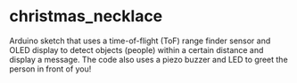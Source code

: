 # christmas_necklace
Arduino sketch that uses a time-of-flight (ToF) range finder sensor and OLED display to detect objects (people) within a certain distance and display a message. The code also uses a piezo buzzer and LED to greet the person in front of you!
